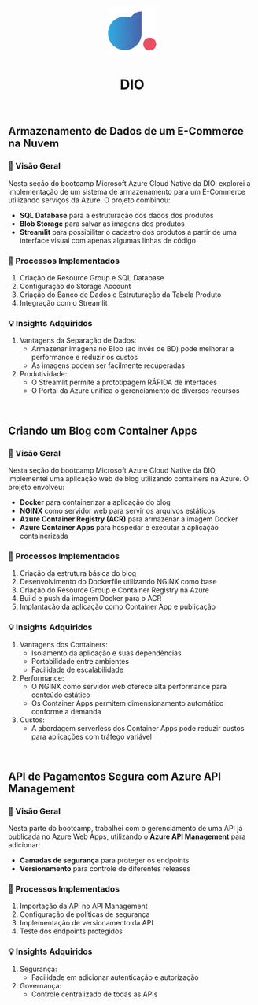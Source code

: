 <div align="center">
  <p align="center">
    <img 
      alt="DIO Education" 
      src="https://raw.githubusercontent.com/digitalinnovationone/template-github-trilha/main/.github/assets/logo.webp" 
      width="100px" 
    />
    <h1>DIO</h1>
  </p>
</div>
<br/>

## Armazenamento de Dados de um E-Commerce na Nuvem

### 📌 Visão Geral

Nesta seção do bootcamp Microsoft Azure Cloud Native da DIO, explorei a implementação de um sistema de armazenamento para um E-Commerce utilizando serviços da Azure. O projeto combinou:

- **SQL Database** para a estruturação dos dados dos produtos
- **Blob Storage** para salvar as imagens dos produtos
- **Streamlit** para possibilitar o cadastro dos produtos a partir de uma interface visual com apenas algumas linhas de código

### 🔧 Processos Implementados

1. Criação de Resource Group e SQL Database
2. Configuração do Storage Account
3. Criação do Banco de Dados e Estruturação da Tabela Produto
4. Integração com o Streamlit

### 💡 Insights Adquiridos

1. Vantagens da Separação de Dados:
   - Armazenar imagens no Blob (ao invés de BD) pode melhorar a performance e reduzir os custos
   - As imagens podem ser facilmente recuperadas
2. Produtividade:
   - O Streamlit permite a prototipagem RÁPIDA de interfaces
   - O Portal da Azure unifica o gerenciamento de diversos recursos

<br/>

## Criando um Blog com Container Apps

### 📌 Visão Geral

Nesta seção do bootcamp Microsoft Azure Cloud Native da DIO, implementei uma aplicação web de blog utilizando containers na Azure. O projeto envolveu:

- **Docker** para containerizar a aplicação do blog
- **NGINX** como servidor web para servir os arquivos estáticos
- **Azure Container Registry (ACR)** para armazenar a imagem Docker
- **Azure Container Apps** para hospedar e executar a aplicação containerizada

### 🔧 Processos Implementados

1. Criação da estrutura básica do blog
2. Desenvolvimento do Dockerfile utilizando NGINX como base
3. Criação do Resource Group e Container Registry na Azure
4. Build e push da imagem Docker para o ACR
5. Implantação da aplicação como Container App e publicação

### 💡 Insights Adquiridos

1. Vantagens dos Containers:
   - Isolamento da aplicação e suas dependências
   - Portabilidade entre ambientes
   - Facilidade de escalabilidade
2. Performance:
   - O NGINX como servidor web oferece alta performance para conteúdo estático
   - Os Container Apps permitem dimensionamento automático conforme a demanda
4. Custos:
   - A abordagem serverless dos Container Apps pode reduzir custos para aplicações com tráfego variável
  
<br/>

## API de Pagamentos Segura com Azure API Management

### 📌 Visão Geral

Nesta parte do bootcamp, trabalhei com o gerenciamento de uma API já publicada no Azure Web Apps, utilizando o **Azure API Management** para adicionar:

- **Camadas de segurança** para proteger os endpoints
- **Versionamento** para controle de diferentes releases

### 🔧 Processos Implementados

1. Importação da API no API Management
2. Configuração de políticas de segurança
3. Implementação de versionamento da API
4. Teste dos endpoints protegidos

### 💡 Insights Adquiridos

1. Segurança:
   - Facilidade em adicionar autenticação e autorização
2. Governança:
   - Controle centralizado de todas as APIs
